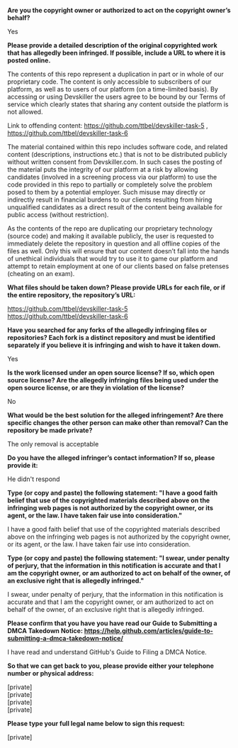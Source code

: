 **Are you the copyright owner or authorized to act on the copyright owner’s behalf?**

Yes

**Please provide a detailed description of the original copyrighted work that has allegedly been infringed. If possible, include a URL to where it is posted online.**

The contents of this repo represent a duplication in part or in whole of our proprietary code. The content is only accessible to subscribers of our platform, as well as to users of our platform (on a time-limited basis). By accessing or using Devskiller the users agree to be bound by our Terms of service which clearly states that sharing any content outside the platform is not allowed.

Link to offending content: https://github.com/ttbel/devskiller-task-5 , https://github.com/ttbel/devskiller-task-6

The material contained within this repo includes software code, and related content (descriptions, instructions etc.) that is not to be distributed publicly without written consent from Devskiller.com. In such cases the posting of the material puts the integrity of our platform at a risk by allowing candidates (involved in a screening process via our platform) to use the code provided in this repo to partially or completely solve the problem posed to them by a potential employer. Such misuse may directly or indirectly result in financial burdens to our clients resulting from hiring unqualified candidates as a direct result of the content being available for public access (without restriction).

As the contents of the repo are duplicating our proprietary technology (source code) and making it available publicly, the user is requested to immediately delete the repository in question and all offline copies of the files as well. Only this will ensure that our content doesn’t fall into the hands of unethical individuals that would try to use it to game our platform and attempt to retain employment at one of our clients based on false pretenses (cheating on an exam).

**What files should be taken down? Please provide URLs for each file, or if the entire repository, the repository’s URL:**

https://github.com/ttbel/devskiller-task-5   
https://github.com/ttbel/devskiller-task-6

**Have you searched for any forks of the allegedly infringing files or repositories? Each fork is a distinct repository and must be identified separately if you believe it is infringing and wish to have it taken down.**

Yes

**Is the work licensed under an open source license? If so, which open source license? Are the allegedly infringing files being used under the open source license, or are they in violation of the license?**

No

**What would be the best solution for the alleged infringement? Are there specific changes the other person can make other than removal? Can the repository be made private?**

The only removal is acceptable

**Do you have the alleged infringer’s contact information? If so, please provide it:**

He didn't respond

**Type (or copy and paste) the following statement: "I have a good faith belief that use of the copyrighted materials described above on the infringing web pages is not authorized by the copyright owner, or its agent, or the law. I have taken fair use into consideration."**

I have a good faith belief that use of the copyrighted materials described above on the infringing web pages is not authorized by the copyright owner, or its agent, or the law. I have taken fair use into consideration.

**Type (or copy and paste) the following statement: "I swear, under penalty of perjury, that the information in this notification is accurate and that I am the copyright owner, or am authorized to act on behalf of the owner, of an exclusive right that is allegedly infringed."**

I swear, under penalty of perjury, that the information in this notification is accurate and that I am the copyright owner, or am authorized to act on behalf of the owner, of an exclusive right that is allegedly infringed.

**Please confirm that you have you have read our Guide to Submitting a DMCA Takedown Notice: https://help.github.com/articles/guide-to-submitting-a-dmca-takedown-notice/**

I have read and understand GitHub's Guide to Filing a DMCA Notice.

**So that we can get back to you, please provide either your telephone number or physical address:**

[private]  
[private]  
[private]  
[private]

**Please type your full legal name below to sign this request:**

[private]
